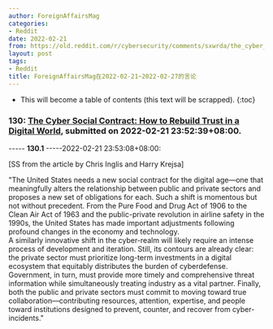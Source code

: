 ```yaml
---
author: ForeignAffairsMag
categories:
- Reddit
date: 2022-02-21
from: https://old.reddit.com/r/cybersecurity/comments/sxwrda/the_cyber_social_contract_how_to_rebuild_trust_in/
layout: post
tags:
- Reddit
title: ForeignAffairsMag在2022-02-21~2022-02-27的言论
---
```


* This will become a table of contents (this text will be scrapped).
{:toc}

### 130: [The Cyber Social Contract: How to Rebuild Trust in a Digital World](https://old.reddit.com/r/cybersecurity/comments/sxwrda/the_cyber_social_contract_how_to_rebuild_trust_in/), submitted on 2022-02-21 23:52:39+08:00.

----- __130.1__ -----2022-02-21 23:53:08+08:00:

\[SS from the article by Chris Inglis and Harry Krejsa\]

"The United States needs a new social contract for the digital age—one that meaningfully alters the relationship between public and private sectors and proposes a new set of obligations for each. Such a shift is momentous but not without precedent. From the Pure Food and Drug Act of 1906 to the Clean Air Act of 1963 and the public-private revolution in airline safety in the 1990s, the United States has made important adjustments following profound changes in the economy and technology.  
A similarly innovative shift in the cyber-realm will likely require an intense process of development and iteration. Still, its contours are already clear: the private sector must prioritize long-term investments in a digital ecosystem that equitably distributes the burden of cyberdefense. Government, in turn, must provide more timely and comprehensive threat information while simultaneously treating industry as a vital partner. Finally, both the public and private sectors must commit to moving toward true collaboration—contributing resources, attention, expertise, and people toward institutions designed to prevent, counter, and recover from cyber-incidents."

